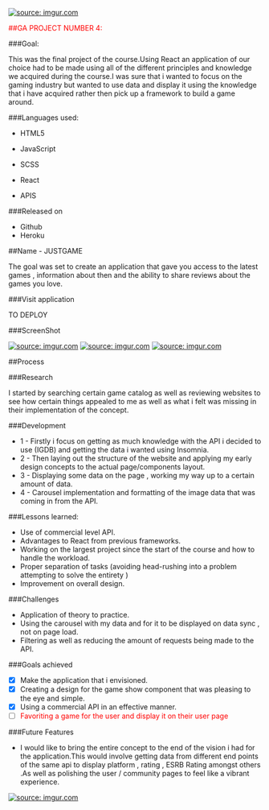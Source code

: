 <a href="https://imgur.com/NZs0BEj"><img src="https://imgur.com/NZs0BEj.png" title="source: imgur.com" /></a>

<span style="color:red">##GA PROJECT NUMBER 4:</span>

###Goal:

This was the final project of the course.Using React an application of our choice had to be made using all of the different principles and knowledge we acquired during the course.I was sure that i wanted to focus on the gaming industry but wanted to use data and display it using the knowledge that i have acquired rather then pick up a framework to build a game around.

###Languages used:

* HTML5
* JavaScript
* SCSS
* React

* APIS

###Released on

* Github
* Heroku

##Name - JUSTGAME

The goal was set to create an application that gave you access to the latest games , information about then and the ability to share reviews about the games you love.

###Visit application

TO DEPLOY

###ScreenShot

<a href="https://imgur.com/mEPtRYD"><img src="https://imgur.com/mEPtRYD.png" title="source: imgur.com" /></a>
<a href="https://imgur.com/tFp28ZU"><img src="https://imgur.com/tFp28ZU.png" title="source: imgur.com" /></a>
<a href="https://imgur.com/L086ovu"><img src="https://imgur.com/L086ovu.png" title="source: imgur.com" /></a>

##Process

###Research

I started by searching certain game catalog as well as reviewing websites to see how certain things appealed to me as well as what i felt was missing in their implementation of the concept.

###Development

* 1 - Firstly i focus on getting as much knowledge with the API i decided to use (IGDB) and getting the data i wanted using Insomnia.
* 2 - Then laying out the structure of the website and applying my early design concepts to the actual page/components layout.
* 3 - Displaying some data on the page , working my way up to a certain amount of data.
* 4 - Carousel implementation and formatting of the image data that was coming in from the API.

###Lessons learned:

*  Use of commercial level API.
*  Advantages to React from previous frameworks.
*  Working on the largest project since the start of the course and how to handle the workload.
*  Proper separation of tasks (avoiding head-rushing into a problem attempting to solve the entirety )
*  Improvement on overall design.

###Challenges

*  Application of theory to practice.
*  Using the carousel with my data and for it to be displayed on data sync , not on page load.
*  Filtering as well as reducing the amount of requests being made to the API.

###Goals achieved

- [X] Make the application that i envisioned.
- [X] Creating a design for the game show component that was pleasing to the eye and simple.
- [X] Using a commercial API in an effective manner.
- [ ] <span style="color:red">Favoriting a game for the user and display it on their user page</span>

###Future Features

* I would like to bring the entire concept to the end of the vision i had for the application.This would involve getting data from different end points of the same api to display platform , rating , ESRB Rating amongst others .As well as polishing the user / community pages to feel like a vibrant experience.

<a href="https://imgur.com/BaOik36"><img src="https://i.imgur.com/BaOik36.png?1" title="source: imgur.com" /></a>
